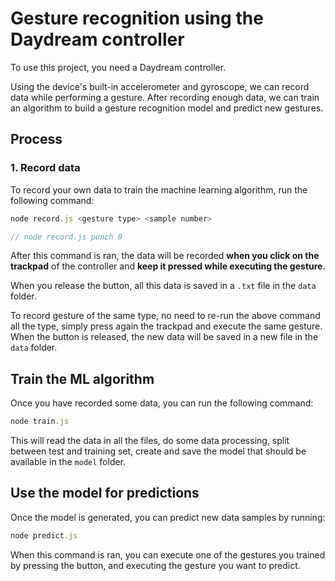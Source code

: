 # Gesture recognition using the Daydream controller

To use this project, you need a Daydream controller.

Using the device's built-in accelerometer and gyroscope, we can record data while performing a gesture. After recording enough data, we can train an algorithm to build a gesture recognition model and predict new gestures.

## Process

### 1. Record data

To record your own data to train the machine learning algorithm, run the following command:

```js
node record.js <gesture type> <sample number>

// node record.js punch 0
```

After this command is ran, the data will be recorded **when you click on the trackpad** of the controller and **keep it pressed while executing the gesture**.

When you release the button, all this data is saved in a `.txt` file in the `data` folder.

To record gesture of the same type, no need to re-run the above command all the type, simply press again the trackpad and execute the same gesture. When the button is released, the new data will be saved in a new file in the `data` folder.

## Train the ML algorithm

Once you have recorded some data, you can run the following command:

```js
node train.js
```

This will read the data in all the files, do some data processing, split between test and training set, create and save the model that should be available in the `model` folder.

## Use the model for predictions

Once the model is generated, you can predict new data samples by running:

```js
node predict.js
```

When this command is ran, you can execute one of the gestures you trained by pressing the button, and executing the gesture you want to predict.



